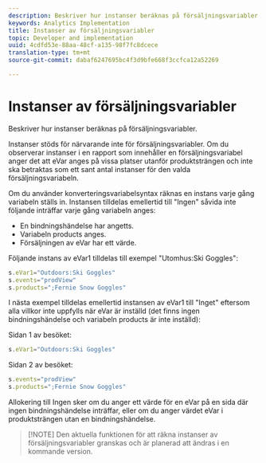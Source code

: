 ```yaml
---
description: Beskriver hur instanser beräknas på försäljningsvariabler.
keywords: Analytics Implementation
title: Instanser av försäljningsvariabler
topic: Developer and implementation
uuid: 4cdfd53e-88aa-48cf-a135-98f7fc8dcece
translation-type: tm+mt
source-git-commit: dabaf6247695bc4f3d9bfe668f3ccfca12a52269

---
```



# Instanser av försäljningsvariabler

Beskriver hur instanser beräknas på försäljningsvariabler.

Instanser stöds för närvarande inte för försäljningsvariabler. Om du observerar instanser i en rapport som innehåller en försäljningsvariabel anger det att eVar anges på vissa platser utanför produktsträngen och inte ska betraktas som ett sant antal instanser för den valda försäljningsvariabeln.

Om du använder konverteringsvariabelsyntax räknas en instans varje gång variabeln ställs in. Instansen tilldelas emellertid till &quot;Ingen&quot; såvida inte följande inträffar varje gång variabeln anges:

* En bindningshändelse har angetts.
* Variabeln products anges.
* Försäljningen av eVar har ett värde.

Följande instans av eVar1 tilldelas till exempel &quot;Utomhus:Ski Goggles&quot;:

```js
s.eVar1="Outdoors:Ski Goggles" 
s.events="prodView" 
s.products=";Fernie Snow Goggles"
```

I nästa exempel tilldelas emellertid instansen av eVar1 till &quot;Inget&quot; eftersom alla villkor inte uppfylls när eVar är inställd (det finns ingen bindningshändelse och variabeln products är inte inställd):

Sidan 1 av besöket:

```js
s.eVar1="Outdoors:Ski Goggles"
```

Sidan 2 av besöket:

```js
s.events="prodView" 
s.products=";Fernie Snow Goggles"
```

Allokering till Ingen sker om du anger ett värde för en eVar på en sida där ingen bindningshändelse inträffar, eller om du anger värdet eVar i produktsträngen utan en bindningshändelse.

>[!NOTE] Den aktuella funktionen för att räkna instanser av försäljningsvariabler granskas och är planerad att ändras i en kommande version.

